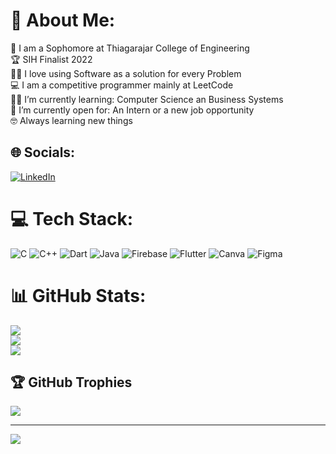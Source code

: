 # 💫 About Me:
🏫 I am a Sophomore at Thiagarajar College of Engineering<br>🏆 SIH Finalist 2022<br>🧑‍💻 I love using Software as a solution for every Problem<br>💻 I am a competitive programmer mainly at LeetCode<br>🧑‍🎓 I’m currently learning: Computer Science an Business Systems<br>🤔 I’m currently open for: An Intern or a new job opportunity<br>🤓 Always learning new things


## 🌐 Socials:
[![LinkedIn](https://img.shields.io/badge/LinkedIn-%230077B5.svg?logo=linkedin&logoColor=white)](https://linkedin.com/in/santhoshkmr) 

# 💻 Tech Stack:
![C](https://img.shields.io/badge/c-%2300599C.svg?style=for-the-badge&logo=c&logoColor=white) ![C++](https://img.shields.io/badge/c++-%2300599C.svg?style=for-the-badge&logo=c%2B%2B&logoColor=white) ![Dart](https://img.shields.io/badge/dart-%230175C2.svg?style=for-the-badge&logo=dart&logoColor=white) ![Java](https://img.shields.io/badge/java-%23ED8B00.svg?style=for-the-badge&logo=java&logoColor=white) ![Firebase](https://img.shields.io/badge/firebase-%23039BE5.svg?style=for-the-badge&logo=firebase) ![Flutter](https://img.shields.io/badge/Flutter-%2302569B.svg?style=for-the-badge&logo=Flutter&logoColor=white) ![Canva](https://img.shields.io/badge/Canva-%2300C4CC.svg?style=for-the-badge&logo=Canva&logoColor=white) 	![Figma](https://img.shields.io/badge/figma-%23F24E1E.svg?style=for-the-badge&logo=figma&logoColor=white)
# 📊 GitHub Stats:
![](https://github-readme-stats.vercel.app/api?username=kmrsanthosh&theme=radical&hide_border=false&include_all_commits=false&count_private=false)<br/>
![](https://github-readme-streak-stats.herokuapp.com/?user=kmrsanthosh&theme=radical&hide_border=false)<br/>
![](https://github-readme-stats.vercel.app/api/top-langs/?username=kmrsanthosh&theme=radical&hide_border=false&include_all_commits=false&count_private=false&layout=compact)

## 🏆 GitHub Trophies
![](https://github-profile-trophy.vercel.app/?username=kmrsanthosh&theme=radical&no-frame=false&no-bg=false&margin-w=4)

---
[![](https://visitcount.itsvg.in/api?id=kmrsanthosh&icon=0&color=6)](https://visitcount.itsvg.in)

<!-- Proudly created with GPRM ( https://gprm.itsvg.in ) -->

